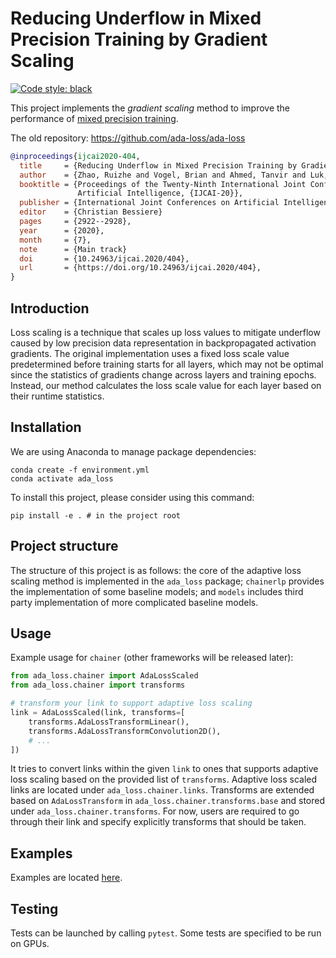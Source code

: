 # Reducing Underflow in Mixed Precision Training by Gradient Scaling

[![Code style: black](https://img.shields.io/badge/code%20style-black-000000.svg)](https://github.com/psf/black)

This project implements the _gradient scaling_ method to improve the performance of [mixed precision training](https://docs.nvidia.com/deeplearning/sdk/mixed-precision-training/index.html).

The old repository: https://github.com/ada-loss/ada-loss

```bibtex
@inproceedings{ijcai2020-404,
  title     = {Reducing Underflow in Mixed Precision Training by Gradient Scaling},
  author    = {Zhao, Ruizhe and Vogel, Brian and Ahmed, Tanvir and Luk, Wayne},
  booktitle = {Proceedings of the Twenty-Ninth International Joint Conference on
               Artificial Intelligence, {IJCAI-20}},
  publisher = {International Joint Conferences on Artificial Intelligence Organization},             
  editor    = {Christian Bessiere}	
  pages     = {2922--2928},
  year      = {2020},
  month     = {7},
  note      = {Main track}
  doi       = {10.24963/ijcai.2020/404},
  url       = {https://doi.org/10.24963/ijcai.2020/404},
}
```

## Introduction

Loss scaling is a technique that scales up loss values to mitigate underflow caused by low precision data representation in backpropagated activation gradients. The original implementation uses a fixed loss scale value predetermined before training starts for all layers, which may not be optimal since the statistics of gradients change across layers and training epochs. Instead, our method calculates the loss scale value for each layer based on their runtime statistics.

## Installation

We are using Anaconda to manage package dependencies:

```shell
conda create -f environment.yml
conda activate ada_loss
```

To install this project, please consider using this command:

```shell
pip install -e . # in the project root
```

## Project structure

The structure of this project is as follows: the core of the adaptive loss scaling method is implemented in the `ada_loss` package; `chainerlp` provides the implementation of some baseline models; and `models` includes third party implementation of more complicated baseline models.

## Usage

Example usage for `chainer` (other frameworks will be released later):

```python
from ada_loss.chainer import AdaLossScaled
from ada_loss.chainer import transforms

# transform your link to support adaptive loss scaling
link = AdaLossScaled(link, transforms=[
    transforms.AdaLossTransformLinear(),
    transforms.AdaLossTransformConvolution2D(),
    # ...
])
```

It tries to convert links within the given `link` to ones that supports adaptive loss scaling based on the provided list of `transforms`. Adaptive loss scaled links are located under `ada_loss.chainer.links`. Transforms are extended based on `AdaLossTransform` in `ada_loss.chainer.transforms.base` and stored under `ada_loss.chainer.transforms`. For now, users are required to go through their link and specify explicitly transforms that should be taken.

## Examples

Examples are located [here](examples/adaptive_loss_scaling).

## Testing

Tests can be launched by calling `pytest`. Some tests are specified to be run on GPUs.
